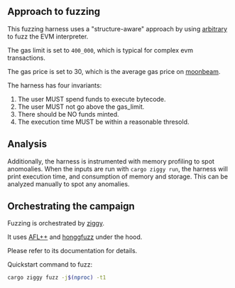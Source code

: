 ## Approach to fuzzing
This fuzzing harness uses a "structure-aware" approach by using [arbitrary](https://github.com/rust-fuzz/arbitrary) to fuzz the EVM interpreter.

The gas limit is set to ``400_000``, which is typical for complex evm transactions.

The gas price is set to 30, which is the average gas price on [moonbeam](https://moonscan.io/gastracker).

The harness has four invariants:
1. The user MUST spend funds to execute bytecode.
2. The user MUST not go above the gas_limit.
3. There should be NO funds minted.
4. The execution time MUST be within a reasonable thresold.

## Analysis
Additionally, the harness is instrumented with memory profiling to spot anomoalies.
When the inputs are run with ``cargo ziggy run``, the harness will print
execution time, and consumption of memory and storage. This can be analyzed
manually to spot any anomalies.

## Orchestrating the campaign
Fuzzing is orchestrated by [ziggy](https://github.com/srlabs/ziggy/).

It uses [AFL++](https://github.com/AFLplusplus/AFLplusplus/) and [honggfuzz](https://github.com/google/honggfuzz) under the hood.

Please refer to its documentation for details.

Quickstart command to fuzz:

``` bash
cargo ziggy fuzz -j$(nproc) -t1
```
